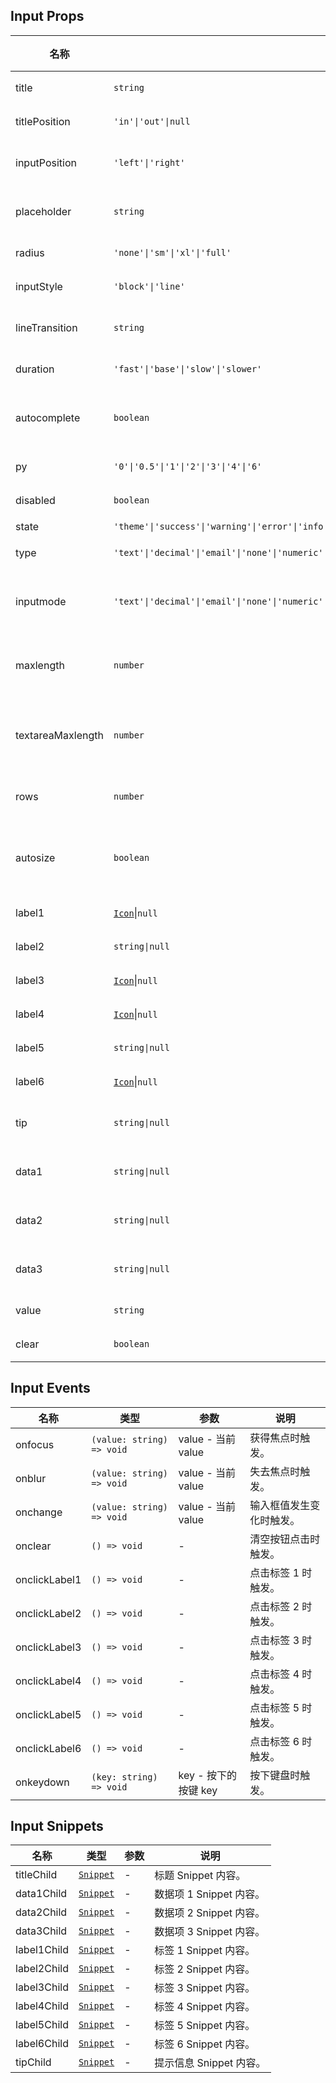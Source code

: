 ## Input Props

| 名称              | 类型                                                                                                      | 默认值    | 必传 | 说明                            |
| ----------------- | --------------------------------------------------------------------------------------------------------- | --------- | ---- | ------------------------------- |
| title             | `string`                                                                                                  | `''`      | N    | 标题内容。                      |
| titlePosition     | `'in'\|'out'\|null`                                                                                       | `'out'`   | N    | 标题位置。                      |
| inputPosition     | `'left'\|'right'`                                                                                         | `'left'`  | N    | 输入框文字位置。                |
| placeholder       | `string`                                                                                                  | `''`      | N    | 输入框提示文本。                |
| radius            | `'none'\|'sm'\|'xl'\|'full'`                                                                              | `'sm'`    | N    | 圆角风格。                      |
| inputStyle        | `'block'\|'line'`                                                                                         | `'block'` | N    | 输入框风格。                    |
| lineTransition    | `string`                                                                                                  | `'none'`  | N    | 线性过渡位置。                  |
| duration          | `'fast'\|'base'\|'slow'\|'slower'`                                                                        | `'base'`  | N    | 过渡时间。                      |
| autocomplete      | `boolean`                                                                                                 | `true`    | N    | 是否开启自动填充功能。          |
| py                | `'0'\|'0.5'\|'1'\|'2'\|'3'\|'4'\|'6'`                                                                     | `'2'`     | N    | 垂直间距。                      |
| disabled          | `boolean`                                                                                                 | `false`   | N    | 是否禁用。                      |
| state             | `'theme'\|'success'\|'warning'\|'error'\|'info'`                                                          | `'theme'` | N    | 状态。                          |
| type              | `'text'\|'decimal'\|'email'\|'none'\|'numeric'\|'search'\|'tel'\|'url'\|'password'\|'number'\|'textarea'` | `'text'`  | N    | 输入框类型。                    |
| inputmode         | `'text'\|'decimal'\|'email'\|'none'\|'numeric'\|'search'\|'tel'\|'url'\|''`                               | `''`      | N    | 指定输入的数据类型。            |
| maxlength         | `number`                                                                                                  | `24`      | N    | 最多可输入文本长度。            |
| textareaMaxlength | `number`                                                                                                  | `200`     | N    | textarea 时最多可输入文本长度。 |
| rows              | `number`                                                                                                  | `2`       | N    | textarea 时行数。               |
| autosize          | `boolean`                                                                                                 | `false`   | N    | textarea 时是否自动调整高度。   |
| label1            | [`Icon`](https://stdf.design/#/components?nav=icon&tab=1)\|`null`                                         | `null`    | N    | 标签 1 内容。                   |
| label2            | `string\|null`                                                                                            | `null`    | N    | 标签 2 内容。                   |
| label3            | [`Icon`](https://stdf.design/#/components?nav=icon&tab=1)\|`null`                                         | `null`    | N    | 标签 3 内容。                   |
| label4            | [`Icon`](https://stdf.design/#/components?nav=icon&tab=1)\|`null`                                         | `null`    | N    | 标签 4 内容。                   |
| label5            | `string\|null`                                                                                            | `null`    | N    | 标签 5 内容。                   |
| label6            | [`Icon`](https://stdf.design/#/components?nav=icon&tab=1)\|`null`                                         | `null`    | N    | 标签 6 内容。                   |
| tip               | `string\|null`                                                                                            | `null`    | N    | 提示信息内容。                  |
| data1             | `string\|null`                                                                                            | `null`    | N    | 数据项 1 内容。                 |
| data2             | `string\|null`                                                                                            | `null`    | N    | 数据项 2 内容。                 |
| data3             | `string\|null`                                                                                            | `null`    | N    | 数据项 3 内容。                 |
| value             | `string`                                                                                                  | `''`      | N    | 输入框值。                      |
| clear             | `boolean`                                                                                                 | `false`   | N    | 是否可清空。                    |

## Input Events

| 名称          | 类型                      | 参数                 | 说明                     |
| ------------- | ------------------------- | -------------------- | ------------------------ |
| onfocus       | `(value: string) => void` | value - 当前 value   | 获得焦点时触发。         |
| onblur        | `(value: string) => void` | value - 当前 value   | 失去焦点时触发。         |
| onchange      | `(value: string) => void` | value - 当前 value   | 输入框值发生变化时触发。 |
| onclear       | `() => void`              | -                    | 清空按钮点击时触发。     |
| onclickLabel1 | `() => void`              | -                    | 点击标签 1 时触发。      |
| onclickLabel2 | `() => void`              | -                    | 点击标签 2 时触发。      |
| onclickLabel3 | `() => void`              | -                    | 点击标签 3 时触发。      |
| onclickLabel4 | `() => void`              | -                    | 点击标签 4 时触发。      |
| onclickLabel5 | `() => void`              | -                    | 点击标签 5 时触发。      |
| onclickLabel6 | `() => void`              | -                    | 点击标签 6 时触发。      |
| onkeydown     | `(key: string) => void`   | key - 按下的按键 key | 按下键盘时触发。         |

## Input Snippets

| 名称        | 类型                                                                | 参数 | 说明                    |
| ----------- | ------------------------------------------------------------------- | ---- | ----------------------- |
| titleChild  | [`Snippet`](https://svelte.dev/docs/svelte/snippet#Typing-snippets) | -    | 标题 Snippet 内容。     |
| data1Child  | [`Snippet`](https://svelte.dev/docs/svelte/snippet#Typing-snippets) | -    | 数据项 1 Snippet 内容。 |
| data2Child  | [`Snippet`](https://svelte.dev/docs/svelte/snippet#Typing-snippets) | -    | 数据项 2 Snippet 内容。 |
| data3Child  | [`Snippet`](https://svelte.dev/docs/svelte/snippet#Typing-snippets) | -    | 数据项 3 Snippet 内容。 |
| label1Child | [`Snippet`](https://svelte.dev/docs/svelte/snippet#Typing-snippets) | -    | 标签 1 Snippet 内容。   |
| label2Child | [`Snippet`](https://svelte.dev/docs/svelte/snippet#Typing-snippets) | -    | 标签 2 Snippet 内容。   |
| label3Child | [`Snippet`](https://svelte.dev/docs/svelte/snippet#Typing-snippets) | -    | 标签 3 Snippet 内容。   |
| label4Child | [`Snippet`](https://svelte.dev/docs/svelte/snippet#Typing-snippets) | -    | 标签 4 Snippet 内容。   |
| label5Child | [`Snippet`](https://svelte.dev/docs/svelte/snippet#Typing-snippets) | -    | 标签 5 Snippet 内容。   |
| label6Child | [`Snippet`](https://svelte.dev/docs/svelte/snippet#Typing-snippets) | -    | 标签 6 Snippet 内容。   |
| tipChild    | [`Snippet`](https://svelte.dev/docs/svelte/snippet#Typing-snippets) | -    | 提示信息 Snippet 内容。 |
